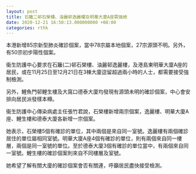 ```yaml
---
layout: post
title: 石籬二邨石榮樓、油麗邨逸麗樓及明華大廈A座需強檢
date: 2020-12-21 16:50:13.000000000 +08:00
categories: rthk
---
```


本港新增85宗新型肺炎確診個案，當中78宗屬本地個案，27宗源頭不明。另外，有50宗初步陽性個案。

衞生防護中心要求在石籬(二)邨石榮樓、油麗邨逸麗樓，及港島東明華大廈A座的居民，或在11月25日至12月21日在3棟大廈逗留超過兩小時的人士，都需要接受強制檢測。

另外，鯉魚門邨鯉生樓及大窩口德泰大廈均發現有源頭未明的確診個案，中心會安排向居民派發樣本樽。

衞生防護中心傳染病處主任張竹君說，石榮樓新增兩宗個案，逸麗樓、明華大廈A座、鯉生樓和德泰大廈各新增一宗個案。

她表示，石榮樓5個有確診的單位，其中兩個是來自同一室號。逸麗樓有兩個確診居住的單位屬相同室號。明華大廈A座4個有確診的單位，則有兩個來自同一樓層，兩個是同一室號的單位。至於德泰大廈3個有確診的單位當中，有兩個來自同一室號。鯉生樓的確診個案則來自不同樓層及室號。

她希望了解有關大廈的確診個案會否有關連，呼籲居民盡快接受檢測。
